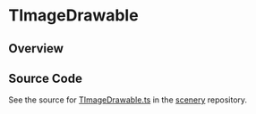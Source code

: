 # TImageDrawable

## Overview





## Source Code

See the source for [TImageDrawable.ts](https://github.com/phetsims/scenery/blob/main/js/display/drawables/TImageDrawable.ts) in the [scenery](https://github.com/phetsims/scenery) repository.
